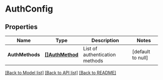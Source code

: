 # AuthConfig

## Properties
Name | Type | Description | Notes
------------ | ------------- | ------------- | -------------
**AuthMethods** | [**[]AuthMethod**](AuthMethod.md) | List of authentication methods | [default to null]

[[Back to Model list]](../README.md#documentation-for-models) [[Back to API list]](../README.md#documentation-for-api-endpoints) [[Back to README]](../README.md)

